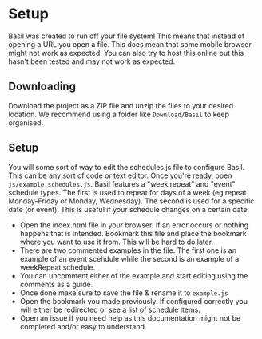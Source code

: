 # Setup
Basil was created to run off your file system! This means that instead of opening a URL you open a file. This does mean that some mobile browser might not work as expected. You can also try to host this online but this hasn't been tested and may not work as expected.

## Downloading
Download the project as a ZIP file and unzip the files to your desired location. We recommend using a folder like `Download/Basil` to keep organised. 

## Setup
You will some sort of way to edit the schedules.js file to configure Basil. This can be any sort of code or text editor. Once you're ready, open `js/example.schedules.js`. Basil features a "week repeat" and "event" schedule types. The first is used to repeat for days of a week (eg repeat Monday-Friday or Monday, Wednesday). The second is used for a specific date (or event). This is useful if your schedule changes on a certain date.
- Open the index.html file in your browser. If an error occurs or nothing happens that is intended. Bookmark this file and place the bookmark where you want to use it from. This will be hard to do later.
- There are two commented examples in the file. The first one is an example of an event scehdule while the second is an example of a weekRepeat schedule.
- You can uncomment either of the example and start editing using the comments as a guide.
- Once done make sure to save the file & rename it to `example.js`
- Open the bookmark you made previously. If configured correctly you will either be redirected or see a list of schedule items.
- Open an issue if you need help as this documentation might not be completed and/or easy to understand
